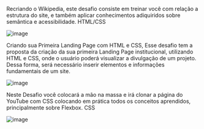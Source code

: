 
Recriando o Wikipedia, este desafio consiste em treinar você com relação a estrutura do site, e também aplicar conhecimentos adiquiridos sobre semântica e acessibilidade. HTML/CSS

![image](https://github.com/user-attachments/assets/8a257082-58c1-44fb-bd28-61074a211144)


Criando sua Primeira Landing Page com HTML e CSS, Esse desafio tem a proposta da criação da sua primeira Landing Page institucional, utilizando HTML e CSS, onde o usuário poderá visualizar a divulgação de um projeto. Dessa forma, será necessário inserir elementos e informações fundamentais de um site.

![image](https://github.com/user-attachments/assets/daac41bf-2986-4c68-a32a-94f7161584a0)

Neste Desafio você colocará a mão na massa e irá clonar a página do YouTube com CSS colocando em prática todos os conceitos aprendidos, principalmente sobre Flexbox. CSS

![image](https://github.com/user-attachments/assets/8beaa39b-5647-4c11-9a56-0d4fa7e8254b)

